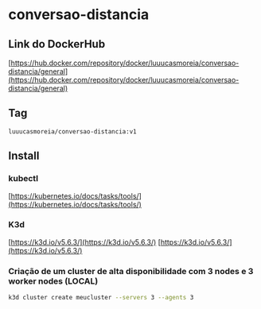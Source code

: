 # conversao-distancia

## Link do DockerHub

[https://hub.docker.com/repository/docker/luuucasmoreia/conversao-distancia/general](https://hub.docker.com/repository/docker/luuucasmoreia/conversao-distancia/general)

## Tag

`luuucasmoreia/conversao-distancia:v1`

## Install

### kubectl

[https://kubernetes.io/docs/tasks/tools/](https://kubernetes.io/docs/tasks/tools/)

### K3d

[https://k3d.io/v5.6.3/](https://k3d.io/v5.6.3/)
[https://k3d.io/v5.6.3/](https://k3d.io/v5.6.3/)

### Criação de um cluster de alta disponibilidade com 3 nodes e 3 worker nodes (LOCAL)

```bash
k3d cluster create meucluster --servers 3 --agents 3
```
